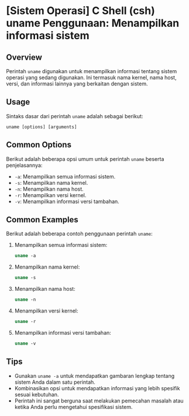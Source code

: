 # [Sistem Operasi] C Shell (csh) uname Penggunaan: Menampilkan informasi sistem

## Overview
Perintah `uname` digunakan untuk menampilkan informasi tentang sistem operasi yang sedang digunakan. Ini termasuk nama kernel, nama host, versi, dan informasi lainnya yang berkaitan dengan sistem.

## Usage
Sintaks dasar dari perintah `uname` adalah sebagai berikut:

```
uname [options] [arguments]
```

## Common Options
Berikut adalah beberapa opsi umum untuk perintah `uname` beserta penjelasannya:

- `-a`: Menampilkan semua informasi sistem.
- `-s`: Menampilkan nama kernel.
- `-n`: Menampilkan nama host.
- `-r`: Menampilkan versi kernel.
- `-v`: Menampilkan informasi versi tambahan.

## Common Examples
Berikut adalah beberapa contoh penggunaan perintah `uname`:

1. Menampilkan semua informasi sistem:
   ```csh
   uname -a
   ```

2. Menampilkan nama kernel:
   ```csh
   uname -s
   ```

3. Menampilkan nama host:
   ```csh
   uname -n
   ```

4. Menampilkan versi kernel:
   ```csh
   uname -r
   ```

5. Menampilkan informasi versi tambahan:
   ```csh
   uname -v
   ```

## Tips
- Gunakan `uname -a` untuk mendapatkan gambaran lengkap tentang sistem Anda dalam satu perintah.
- Kombinasikan opsi untuk mendapatkan informasi yang lebih spesifik sesuai kebutuhan.
- Perintah ini sangat berguna saat melakukan pemecahan masalah atau ketika Anda perlu mengetahui spesifikasi sistem.